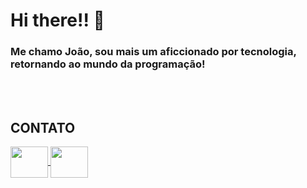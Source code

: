 # Hi there!! 👋

### Me chamo João, sou mais um aficcionado por tecnologia, retornando ao mundo da programação!
<br>
<div>


</div>

<br>

## CONTATO
<div>
<a href = "https://www.linkedin.com/in/joaogrigol">
    <img align = "center" height = "50" width = "60" src = "https://cdn.jsdelivr.net/gh/devicons/devicon/icons/linkedin/linkedin-original.svg">
</a>
<a href = "https://www.facebook.com/joaogrigol">
    <img align = "center" height = "50" width = "60" src= "https://cdn.jsdelivr.net/gh/devicons/devicon/icons/facebook/facebook-original.svg">
</div>


<!--
**joaogrigol/joaogrigol** is a ✨ _special_ ✨ repository because its `README.md` (this file) appears on your GitHub profile.

Here are some ideas to get you started:

- 🔭 I’m currently working on ...
- 🌱 I’m currently learning ...
- 👯 I’m looking to collaborate on ...
- 🤔 I’m looking for help with ...
- 💬 Ask me about ...
- 📫 How to reach me: ...
- 😄 Pronouns: ...
- ⚡ Fun fact: ...
-->
